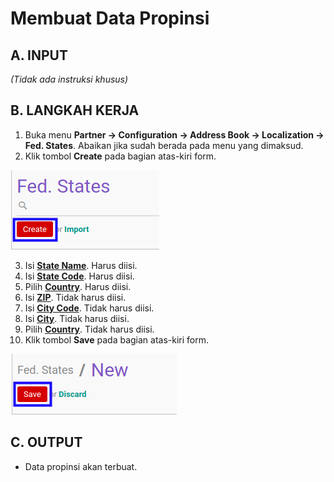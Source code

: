 # Membuat Data Propinsi

## A. INPUT

*(Tidak ada instruksi khusus)*

## B. LANGKAH KERJA

1. Buka menu **Partner -> Configuration -> Address Book -> Localization -> Fed. States**. Abaikan jika sudah berada pada menu yang dimaksud.
2. Klik tombol **Create** pada bagian atas-kiri form.

![](../../../img/propinsi/tombol-create.png)

3. Isi **[State Name](./penjelasan.md#field-name)**. Harus diisi.
4. Isi **[State Code](./penjelasan.md#field-code)**. Harus diisi.
5. Pilih **[Country](./penjelasan.md#field-country-id)**. Harus diisi.
6. Isi **[ZIP](./penjelasan.md#field-zip-name)**. Tidak harus diisi.
7. Isi **[City Code](./penjelasan.md#field-zip-city-code)**. Tidak harus diisi.
8. Isi **[City](./penjelasan.md#field-zip-city)**. Tidak harus diisi.
9. Pilih **[Country](./penjelasan.md#field-zip-country-id)**. Tidak harus diisi.
10. Klik tombol **Save** pada bagian atas-kiri form.

![](../../../img/propinsi/tombol-simpan.png)

## C. OUTPUT

* Data propinsi akan terbuat.
